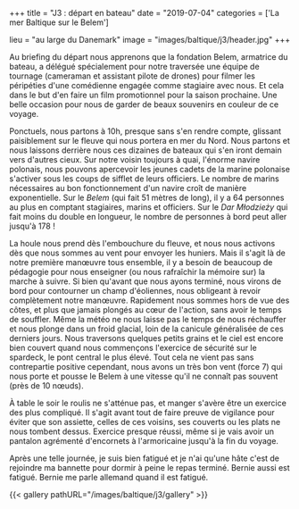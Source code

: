 +++
title = "J3 : départ en bateau"
date = "2019-07-04"
categories = ['La mer Baltique sur le Belem']

lieu = "au large du Danemark"
image = "images/baltique/j3/header.jpg"
+++

Au briefing du départ nous apprenons que la fondation Belem, armatrice du bateau, a délégué spécialement pour notre traversée une équipe de tournage (cameraman et assistant pilote de drones) pour filmer les péripéties d'une comédienne engagée comme stagiaire avec nous. Et cela dans le but d'en faire un film promotionnel pour la saison prochaine. Une belle occasion pour nous de garder de beaux souvenirs en couleur de ce voyage.

Ponctuels, nous partons à 10h, presque sans s'en rendre compte, glissant paisiblement sur le fleuve qui nous portera en mer du Nord. Nous partons et nous laissons derrière nous ces dizaines de bateaux qui s'en iront demain vers d'autres cieux. Sur notre voisin toujours à quai, l'énorme navire polonais, nous pouvons apercevoir les jeunes cadets de la marine polonaise s'activer sous les coups de sifflet de leurs officiers. Le nombre de marins nécessaires au bon fonctionnement d'un navire croît de manière exponentielle. Sur le _Belem_ (qui fait 51 mètres de long), il y a 64 personnes au plus en comptant stagiaires, marins et officiers. Sur le _Dar Młodzieży_ qui fait moins du double en longueur, le nombre de personnes à bord peut aller jusqu'à 178 !

La houle nous prend dès l'embouchure du fleuve, et nous nous activons dès que nous sommes au vent pour envoyer les huniers. Mais il s'agit là de notre première manœuvre tous ensemble, il y a besoin de beaucoup de pédagogie pour nous enseigner (ou nous rafraîchir la mémoire sur) la marche à suivre. Si bien qu'avant que nous ayons terminé, nous virons de bord pour contourner un champ d'éoliennes, nous obligeant à revoir complètement notre manœuvre. 
Rapidement nous sommes hors de vue des côtes, et plus que jamais plongés au cœur de l'action, sans avoir le temps de souffler. Même la météo ne nous laisse pas le temps de nous réchauffer et nous plonge dans un froid glacial, loin de la canicule généralisée de ces derniers jours. Nous traversons quelques petits grains et le ciel est encore bien couvert quand nous commençons l'exercice de sécurité sur le spardeck, le pont central le plus élevé. Tout cela ne vient pas sans contrepartie positive cependant,  nous avons un très bon vent (force 7) qui nous porte et pousse le Belem à une vitesse qu'il ne connaît pas souvent (près de 10 nœuds).

À table le soir le roulis ne s'atténue pas, et manger s'avère être un exercice des plus compliqué. Il s'agit avant tout de faire preuve de vigilance pour éviter que son assiette, celles de ces voisins, ses couverts ou les plats ne nous tombent dessus. Exercice presque réussi, même si je vais avoir un pantalon agrémenté d'encornets à l'armoricaine jusqu'à la fin du voyage.

Après une telle journée, je suis bien fatigué et je n'ai qu'une hâte c'est de rejoindre ma bannette pour dormir à peine le repas terminé. Bernie aussi est fatigué. Bernie me parle allemand quand il est fatigué.

{{< gallery pathURL="/images/baltique/j3/gallery" >}}